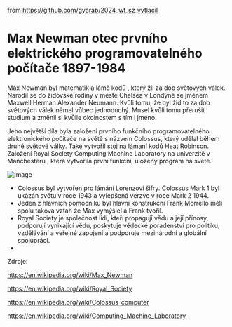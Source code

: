 from <https://github.com/gyarab/2024_wt_sz_vytlacil>

# Max Newman otec prvního elektrického programovatelného počítače 1897-1984
Max Newman byl matematik a lámč kodů , který žil za dob světových válek. Narodil se do židovské rodiny v městě Chelsea v Londýně se jménem Maxwell Herman Alexander Neumann. Kvůli tomu, že byl žid to za dob světových válek němel vůbec jednoduchý. Musel kvůli tomu přerušit studium a změnil si kvůlie okolnostem s tím i jméno. 

Jeho největší díla byla založení prvního funkčního programovatelného elektronického počítače na světě s názvem Colossus, který udělal během druhé světové války. Také vytvořil stoj na lámaní kodů Heat Robinson. Založení Royal Society Computing Machine Laboratory na univerzitě v Manchesteru , která vytvořila první funkční, uložený program na světě. 

![image](https://github.com/user-attachments/assets/4ab191f5-bdb4-4799-acde-e968b2519152)


- Colossus byl vytvořen pro lámání Lorenzovi šifry. Colossus Mark 1 byl ukázán světu v roce 1943 a vylepšená verzve v roce Mark 2 1944.
- Jeden z hlavních pomocníku byl hlavní konstrukční Frank Morrello měli spolu taková vztah že Max vymýšlel a Frank tvořil.
- Royal Society je společnost lidí, kteří propagují vědu a její přínosy, podporují vynikající vědu, poskytuje vědecké poradenství pro politiku, vzdělávání a veřejné zapojení a podporuje mezinárodní a globální spolupráci.
- 


Zdroje:

https://en.wikipedia.org/wiki/Max_Newman

https://en.wikipedia.org/wiki/Royal_Society

https://en.wikipedia.org/wiki/Colossus_computer

https://en.wikipedia.org/wiki/Computing_Machine_Laboratory

